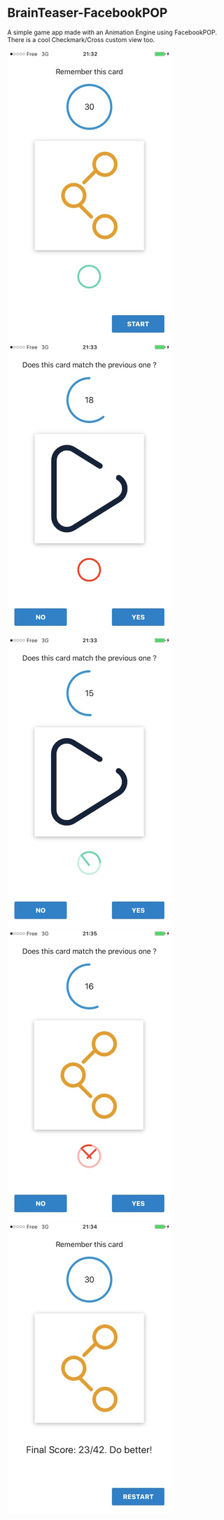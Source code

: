 # BrainTeaser-FacebookPOP

A simple game app made with an Animation Engine using FacebookPOP.
There is a cool Checkmark/Cross custom view too. 

![alt tag](https://github.com/ugobesa/BrainTeaser-FacebookPOP/blob/master/screen2.jpg)
![alt tag](https://github.com/ugobesa/BrainTeaser-FacebookPOP/blob/master/screen3.jpg)
![alt tag](https://github.com/ugobesa/BrainTeaser-FacebookPOP/blob/master/screen4.jpg)
![alt tag](https://github.com/ugobesa/BrainTeaser-FacebookPOP/blob/master/screen5.jpg)
![alt tag](https://github.com/ugobesa/BrainTeaser-FacebookPOP/blob/master/screen6.jpg)
